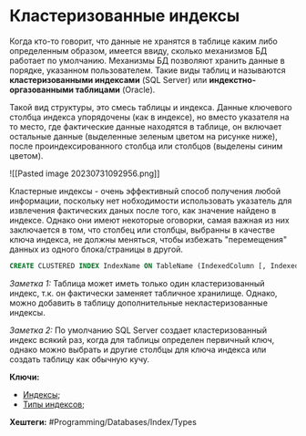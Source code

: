 
# Кластеризованные индексы

Когда кто-то говорит, что данные не хранятся в таблице каким либо определенным образом, имеется ввиду, сколько механизмов БД работает по умолчанию. Механизмы БД позволяют хранить данные в порядке, указанном пользователем. Такие виды таблиц и называются **кластеризованными индексами** (SQL Server) или **индекстно-оргазованными таблицами** (Oracle).

Такой вид структуры, это смесь таблицы и индекса. Данные ключевого столбца индекса упорядочены (как в индексе), но вместо указателя на то место, где фактические данные находятся в таблице, он включает остальные данные (выделенные зеленым цветом на рисунке ниже), после проиндексированного столбца или столбцов (выделены синим цветом). 

![[Pasted image 20230731092956.png]]

Кластерные индексы - очень эффективный способ получения любой информации, поскольку нет нобходимости использовать указатель для извлечения фактических даных после того, как значение найдено в индексе. Однако они имеют некоторые оговорки, самая важная из них заключается в том, что столбец или столбцы, выбранны в качестве ключа индекса, не должны меняться, чтобы избежать "перемещения" данных из одного блока/страницы в другой.

```sql
CREATE CLUSTERED INDEX IndexName ON TableName (IndexedColumn [, IndexedColumnN]);
```

*Заметка 1:* Таблица может иметь только один кластеризованный индекс, т.к. он фактически заменяет табличное хранилище. Однако, можно добавить в таблицу дополнительные некластеризованные индексы.

*Заметка 2:* По умолчанию SQL Server создает кластеризованный индекс всякий раз, когда для таблицы определен первичный ключ, однако можно выбрать и другие столбцы для ключа индекса или создать таблицу как обычную кучу.

**Ключи:**
- [Индексы](db-index);
- [Типы индексов](db-index-types);

**Хештеги:** #Programming/Databases/Index/Types